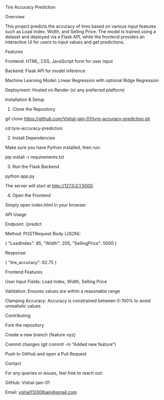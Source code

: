 Tire Accuracy Prediction

Overview

This project predicts the accuracy of tires based on various input features such as Load Index, Width, and Selling Price. The model is trained using a dataset and deployed via a Flask API, while the frontend provides an interactive UI for users to input values and get predictions.

Features

Frontend: HTML, CSS, JavaScript form for user input

Backend: Flask API for model inference

Machine Learning Model: Linear Regression with optional Ridge Regression

Deployment: Hosted on Render (or any preferred platform)

Installation & Setup

1. Clone the Repository

git clone https://github.com/Vishal-jain-01/tyre-accuracy-prediction.git

cd tyre-accuracy-prediction

2. Install Dependencies

Make sure you have Python installed, then run:

pip install -r requirements.txt

3. Run the Flask Backend

python app.py

The server will start at http://127.0.0.1:5000.

4. Open the Frontend

Simply open index.html in your browser.

API Usage

Endpoint: /predict

Method: POSTRequest Body (JSON):

{
  "LoadIndex": 85,
  "Width": 205,
  "SellingPrice": 5000
}

Response:

{
  "tire_accuracy": 82.75
}

Frontend Features

User Input Fields: Load Index, Width, Selling Price

Validation: Ensures values are within a reasonable range

Clamping Accuracy: Accuracy is constrained between 0-100% to avoid unrealistic values

Contributing

Fork the repository

Create a new branch (feature-xyz)

Commit changes (git commit -m "Added new feature")

Push to GitHub and open a Pull Request

Contact

For any queries or issues, feel free to reach out:

GitHub: Vishal-jain-01

Email: vishal112006jain@gmail.com
